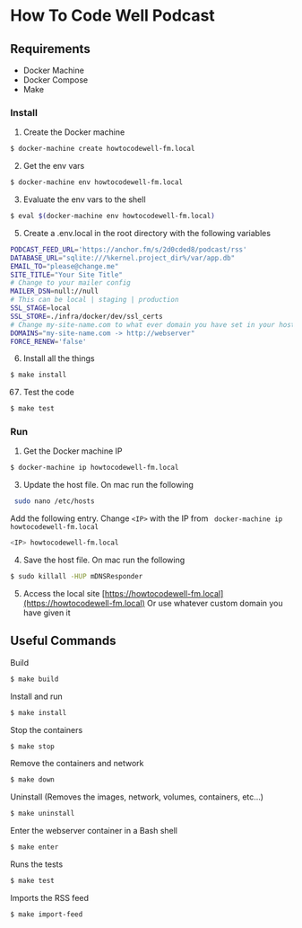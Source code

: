 # How To Code Well Podcast

## Requirements
- Docker Machine
- Docker Compose
- Make

### Install

1) Create the Docker machine
```bash
$ docker-machine create howtocodewell-fm.local
```

2) Get the env vars
```bash
$ docker-machine env howtocodewell-fm.local
```

3) Evaluate the env vars to the shell
```bash
$ eval $(docker-machine env howtocodewell-fm.local)
```
5) Create a .env.local in the root directory with the following variables
```bash
PODCAST_FEED_URL='https://anchor.fm/s/2d0cded8/podcast/rss'
DATABASE_URL="sqlite:///%kernel.project_dir%/var/app.db"
EMAIL_TO="please@change.me"
SITE_TITLE="Your Site Title"
# Change to your mailer config
MAILER_DSN=null://null
# This can be local | staging | production
SSL_STAGE=local 
SSL_STORE=./infra/docker/dev/ssl_certs
# Change my-site-name.com to what ever domain you have set in your host file
DOMAINS="my-site-name.com -> http://webserver"
FORCE_RENEW='false'
```

6) Install all the things
```bash
$ make install
```

67) Test the code
```bash
$ make test
```

### Run
1) Get the Docker machine IP
```bash
$ docker-machine ip howtocodewell-fm.local
```
3) Update the host file. On mac run the following
```bash
 sudo nano /etc/hosts
```
Add the following entry.  Change `<IP>` with the IP from ` docker-machine ip howtocodewell-fm.local`
```bash
<IP> howtocodewell-fm.local
```
4) Save the host file.  On mac run the following
```bash
$ sudo killall -HUP mDNSResponder
```
5) Access the local site [https://howtocodewell-fm.local](https://howtocodewell-fm.local) Or use whatever custom domain you have given it

## Useful Commands
Build
```bash
$ make build
```
Install and run
```bash
$ make install
```
Stop the containers
```bash
$ make stop
```
Remove the containers and network
```bash
$ make down
```
Uninstall (Removes the images, network, volumes, containers, etc...)
```bash
$ make uninstall
```
Enter the webserver container in a Bash shell
```bash
$ make enter
```
Runs the tests
```bash
$ make test
```
Imports the RSS feed
```bash
$ make import-feed
```